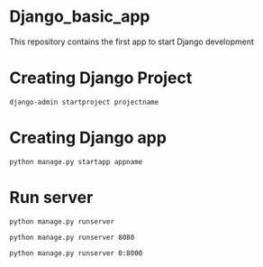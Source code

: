 # Django_basic_app
This repository contains the first app to start Django development

# Creating Django Project

``
django-admin startproject projectname
``
# Creating Django app
``
python manage.py startapp appname
``

# Run server

````
python manage.py runserver 

python manage.py runserver 8080

python manage.py runserver 0:8000
````